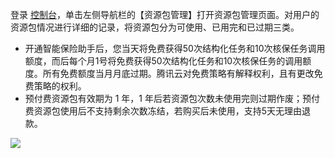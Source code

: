 登录 [控制台](https://console.cloud.tencent.com/cii)，单击左侧导航栏的【资源包管理】打开资源包管理页面。对用户的资源包情况进行详细的记录，将资源包分为可使用、已用完和已过期三类。

- 开通智能保险助手后，您当天将免费获得50次结构化任务和10次核保任务调用额度，而后每个月1号将免费获得50次结构化任务和10次核保任务的调用额度。所有免费额度当月月底过期。腾讯云对免费策略有解释权利，且有更改免费策略的权利。
- 预付费资源包有效期为 1 年，1 年后若资源包次数未使用完则过期作废；预付费资源包使用后不支持剩余次数冻结，若购买后未使用，支持5天无理由退款。

![](https://main.qcloudimg.com/raw/612a1621bfb696a2e7447b5a301835ab.png)
